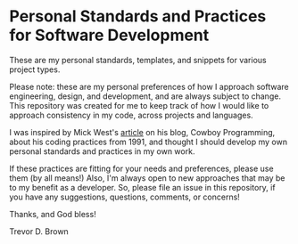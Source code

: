 # Personal Standards and Practices for Software Development

These are my personal standards, templates, and snippets for various project types.

Please note: these are my personal preferences of how I approach software engineering, design, and development, and are always subject to change. This repository was created for me to keep track of how I would like to approach consistency in my code, across projects and languages.

I was inspired by Mick West's [article](https://web.archive.org/web/20210812063858/https://cowboyprogramming.com/2008/11/15/my-coding-practices-in-1991/) on his blog, Cowboy Programming, about his coding practices from 1991, and thought I should develop my own personal standards and practices in my own work.

If these practices are fitting for your needs and preferences, please use them (by all means!) Also, I'm always open to new approaches that may be to my benefit as a developer. So, please file an issue in this repository, if you have any suggestions, questions, comments, or concerns!

Thanks, and God bless!

Trevor D. Brown
